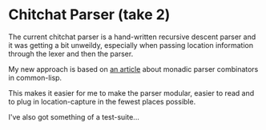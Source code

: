 Chitchat Parser (take 2)
==

The current chitchat parser is a hand-written recursive descent parser and it 
was getting a bit unweildy, especially when passing location information 
through the lexer and then the parser.

My new approach is based on [an 
article](http://common-lisp.net/~dcrampsie/smug.html) about monadic parser 
combinators in common-lisp.  

This makes it easier for me to make the parser modular, easier to read and to 
plug in location-capture in the fewest places possible.

I've also got something of a test-suite...

